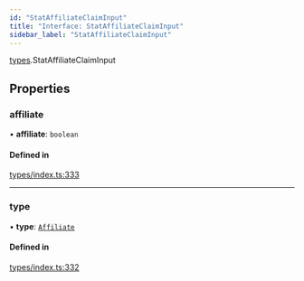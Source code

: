 ```yaml
---
id: "StatAffiliateClaimInput"
title: "Interface: StatAffiliateClaimInput"
sidebar_label: "StatAffiliateClaimInput"
---
```


[types](../../../modules/Types/Types.md).StatAffiliateClaimInput

## Properties

### affiliate

• **affiliate**: `boolean`

#### Defined in

[types/index.ts:333](https://github.com/PolymeshAssociation/polymesh-sdk/blob/2c78f6c34/src/types/index.ts#L333)

___

### type

• **type**: [`Affiliate`](../../../enums/Types/ClaimType/ClaimType.md#affiliate)

#### Defined in

[types/index.ts:332](https://github.com/PolymeshAssociation/polymesh-sdk/blob/2c78f6c34/src/types/index.ts#L332)
